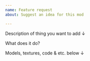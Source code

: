 ```yaml
---
name: Feature request
about: Suggest an idea for this mod

---
```


Description of thing you want to add ↓


What does it do?


Models, textures, code & etc. below ↓
